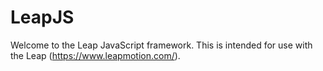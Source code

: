 # LeapJS

Welcome to the Leap JavaScript framework. This is intended for use with the Leap (https://www.leapmotion.com/).
